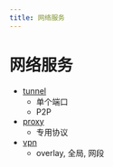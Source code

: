 ```yaml
---
title: 网络服务
---
```


# 网络服务

- [tunnel](./tunnel/README.md)
  - 单个端口
  - P2P
- [proxy](./proxy/README.md)
  - 专用协议
- [vpn](./vpn/README.md)
  - overlay, 全局, 网段

